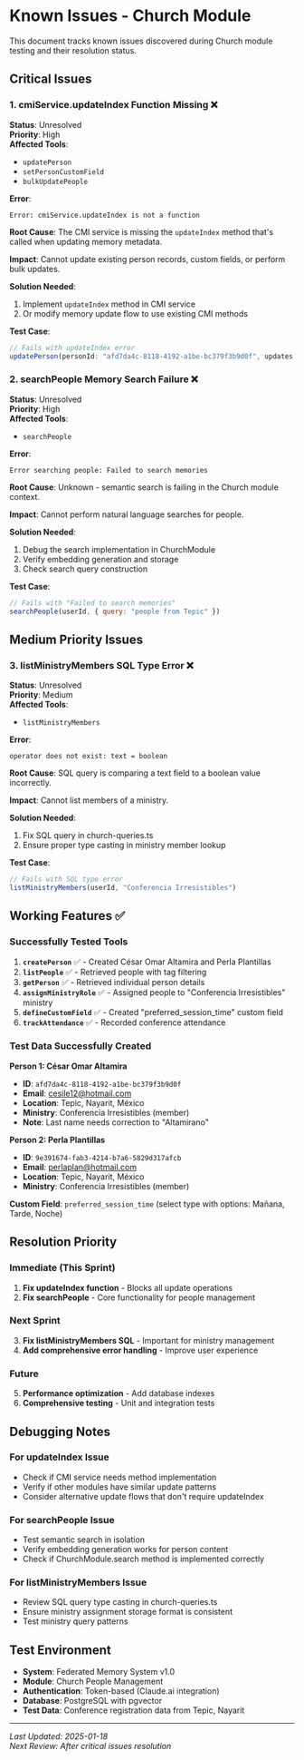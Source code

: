 # Known Issues - Church Module

This document tracks known issues discovered during Church module testing and their resolution status.

## Critical Issues

### 1. cmiService.updateIndex Function Missing ❌

**Status**: Unresolved  
**Priority**: High  
**Affected Tools**: 
- `updatePerson`
- `setPersonCustomField` 
- `bulkUpdatePeople`

**Error**: 
```
Error: cmiService.updateIndex is not a function
```

**Root Cause**: The CMI service is missing the `updateIndex` method that's called when updating memory metadata.

**Impact**: Cannot update existing person records, custom fields, or perform bulk updates.

**Solution Needed**: 
1. Implement `updateIndex` method in CMI service
2. Or modify memory update flow to use existing CMI methods

**Test Case**: 
```javascript
// Fails with updateIndex error
updatePerson(personId: "afd7da4c-8118-4192-a1be-bc379f3b9d0f", updates: {lastName: "Altamirano"})
```

### 2. searchPeople Memory Search Failure ❌

**Status**: Unresolved  
**Priority**: High  
**Affected Tools**: 
- `searchPeople`

**Error**: 
```
Error searching people: Failed to search memories
```

**Root Cause**: Unknown - semantic search is failing in the Church module context.

**Impact**: Cannot perform natural language searches for people.

**Solution Needed**: 
1. Debug the search implementation in ChurchModule
2. Verify embedding generation and storage
3. Check search query construction

**Test Case**:
```javascript
// Fails with "Failed to search memories"
searchPeople(userId, { query: "people from Tepic" })
```

## Medium Priority Issues

### 3. listMinistryMembers SQL Type Error ❌

**Status**: Unresolved  
**Priority**: Medium  
**Affected Tools**: 
- `listMinistryMembers`

**Error**: 
```
operator does not exist: text = boolean
```

**Root Cause**: SQL query is comparing a text field to a boolean value incorrectly.

**Impact**: Cannot list members of a ministry.

**Solution Needed**: 
1. Fix SQL query in church-queries.ts
2. Ensure proper type casting in ministry member lookup

**Test Case**:
```javascript
// Fails with SQL type error
listMinistryMembers(userId, "Conferencia Irresistibles")
```

## Working Features ✅

### Successfully Tested Tools

1. **`createPerson`** ✅ - Created César Omar Altamira and Perla Plantillas
2. **`listPeople`** ✅ - Retrieved people with tag filtering
3. **`getPerson`** ✅ - Retrieved individual person details
4. **`assignMinistryRole`** ✅ - Assigned people to "Conferencia Irresistibles" ministry
5. **`defineCustomField`** ✅ - Created "preferred_session_time" custom field
6. **`trackAttendance`** ✅ - Recorded conference attendance

### Test Data Successfully Created

**Person 1: César Omar Altamira**
- **ID**: `afd7da4c-8118-4192-a1be-bc379f3b9d0f`
- **Email**: cesile12@hotmail.com
- **Location**: Tepic, Nayarit, México
- **Ministry**: Conferencia Irresistibles (member)
- **Note**: Last name needs correction to "Altamirano"

**Person 2: Perla Plantillas**  
- **ID**: `9e391674-fab3-4214-b7a6-5829d317afcb`
- **Email**: perlaplan@hotmail.com
- **Location**: Tepic, Nayarit, México
- **Ministry**: Conferencia Irresistibles (member)

**Custom Field**: `preferred_session_time` (select type with options: Mañana, Tarde, Noche)

## Resolution Priority

### Immediate (This Sprint)
1. **Fix updateIndex function** - Blocks all update operations
2. **Fix searchPeople** - Core functionality for people management

### Next Sprint  
3. **Fix listMinistryMembers SQL** - Important for ministry management
4. **Add comprehensive error handling** - Improve user experience

### Future
5. **Performance optimization** - Add database indexes
6. **Comprehensive testing** - Unit and integration tests

## Debugging Notes

### For updateIndex Issue
- Check if CMI service needs method implementation
- Verify if other modules have similar update patterns  
- Consider alternative update flows that don't require updateIndex

### For searchPeople Issue
- Test semantic search in isolation
- Verify embedding generation works for person content
- Check if ChurchModule.search method is implemented correctly

### For listMinistryMembers Issue  
- Review SQL query type casting in church-queries.ts
- Ensure ministry assignment storage format is consistent
- Test ministry query patterns

## Test Environment
- **System**: Federated Memory System v1.0
- **Module**: Church People Management
- **Authentication**: Token-based (Claude.ai integration)
- **Database**: PostgreSQL with pgvector
- **Test Data**: Conference registration data from Tepic, Nayarit

---

*Last Updated: 2025-01-18*  
*Next Review: After critical issues resolution*